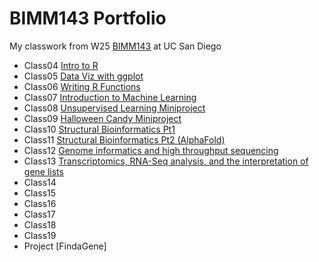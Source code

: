 # BIMM143 Portfolio

My classwork from W25 [BIMM143](https://bioboot.github.io/bimm143_W25/) at UC San Diego 

- Class04 [Intro to R]()
- Class05 [Data Viz with ggplot](https://htmlpreview.github.io/?https://raw.githubusercontent.com/jprych/BIMM143_GitHub/refs/heads/main/Class5/class5.html)
- Class06 [Writing R Functions](https://htmlpreview.github.io/?https://raw.githubusercontent.com/jprych/BIMM143_GitHub/refs/heads/main/Class6/Class6/Class6.html)
- Class07 [Introduction to Machine Learning](https://htmlpreview.github.io/?https://raw.githubusercontent.com/jprych/BIMM143_GitHub/refs/heads/main/Class07/class07.html)
- Class08 [Unsupervised Learning Miniproject](https://htmlpreview.github.io/?https://raw.githubusercontent.com/jprych/BIMM143_GitHub/refs/heads/main/Class08/class08-%20miniproject.html)
- Class09 [Halloween Candy Miniproject](https://htmlpreview.github.io/?https://raw.githubusercontent.com/jprych/BIMM143_GitHub/refs/heads/main/Class09/Class09%20Halloween%20mini-project.html)
- Class10 [Structural Bioinformatics Pt1](https://htmlpreview.github.io/?https://raw.githubusercontent.com/jprych/BIMM143_GitHub/refs/heads/main/Class10/Class10%20Structural%20Bioinformatics%20pt1.html)
- Class11 [Structural Bioinformatics Pt2 (AlphaFold)](https://htmlpreview.github.io/?https://raw.githubusercontent.com/jprych/BIMM143_GitHub/refs/heads/main/Class11/Comparative%20Structure%20Analysis.html)
- Class12 [Genome informatics and high throughput sequencing](https://htmlpreview.github.io/?https://raw.githubusercontent.com/jprych/BIMM143_GitHub/refs/heads/main/Class12/Class12.html)
- Class13 [Transcriptomics, RNA-Seq analysis, and the interpretation of gene lists](https://htmlpreview.github.io/?https://raw.githubusercontent.com/jprych/BIMM143_GitHub/refs/heads/main/Class13/Class%2013%20Transcriptiome%20and%20RNA-seq.html)
- Class14
- Class15
- Class16
- Class17
- Class18
- Class19
- Project [FindaGene]


